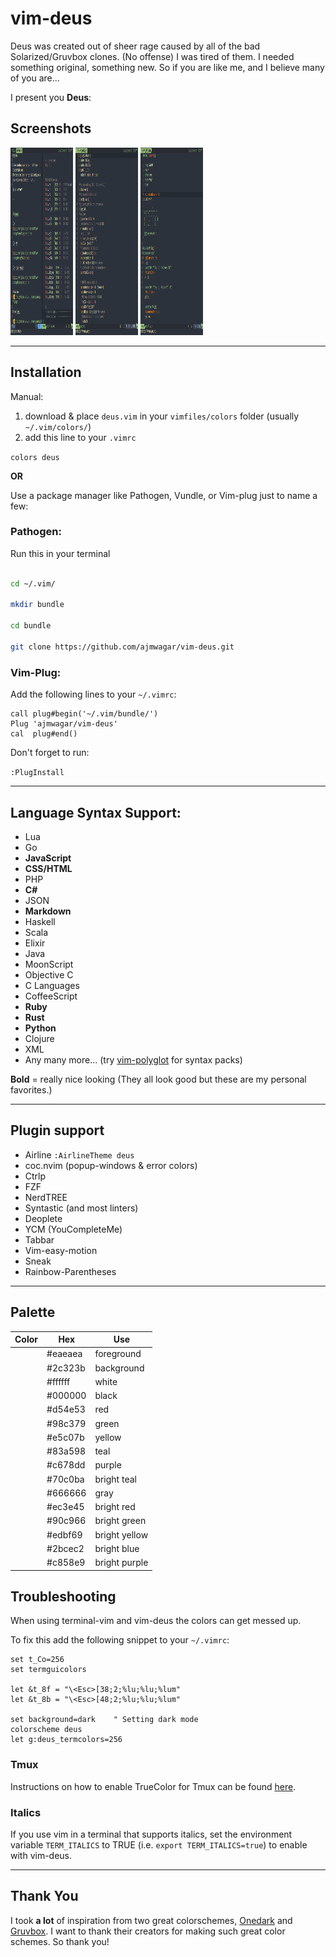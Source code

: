 # vim-deus

Deus was created out of sheer rage caused by all of the bad Solarized/Gruvbox clones. (No offense)
I was tired of them. I needed something original, something new. So if you are like me, and I believe many of you are...

I present you **Deus**:

## Screenshots

<img src="./screencaps/vim-deus.jpg" width="100" height="300"/>

<img src="./screencaps/node.jpg" width="100" height="300"/>

<img src="./screencaps/merino.jpg" width="100" height="300"/>

---

## Installation

Manual: 
1. download & place `deus.vim` in your `vimfiles/colors` folder (usually `~/.vim/colors/`)
2. add this line to your `.vimrc`

`colors deus`

**OR**

Use a package manager like Pathogen, Vundle, or Vim-plug just to name a few:

### Pathogen:

Run this in your terminal

```bash

cd ~/.vim/

mkdir bundle

cd bundle

git clone https://github.com/ajmwagar/vim-deus.git
```

### Vim-Plug:

Add the following lines to your `~/.vimrc`:

```vim
call plug#begin('~/.vim/bundle/')
Plug 'ajmwagar/vim-deus'
cal  plug#end()
```

Don't forget to run:

`:PlugInstall`


---

## Language Syntax Support:

- Lua
- Go
- **JavaScript** 
- **CSS/HTML**
- PHP
- **C#**
- JSON
- **Markdown**
- Haskell
- Scala
- Elixir
- Java
- MoonScript
- Objective C
- C Languages
- CoffeeScript
- **Ruby**
- **Rust**
- **Python**
- Clojure
- XML
- Any many more... (try [vim-polyglot](https://github.com/sheerun/vim-polyglot) for syntax packs)

**Bold** = really nice looking (They all look good but these are my personal favorites.)

---

## Plugin support

- Airline `:AirlineTheme deus`
- coc.nvim (popup-windows & error colors)
- Ctrlp
- FZF
- NerdTREE
- Syntastic (and most linters)
- Deoplete
- YCM (YouCompleteMe)
- Tabbar
- Vim-easy-motion
- Sneak
- Rainbow-Parentheses

---

## Palette

| Color                                                  | Hex     | Use           |
|--------------------------------------------------------|---------|---------------|
|<img src="https://www.colorhexa.com/eaeaea.png" width="10" height="10"/>| #eaeaea | foreground    |
|<img src="https://www.colorhexa.com/2c323b.png" width="10" height="10"/>| #2c323b | background    |
|<img src="https://www.colorhexa.com/ffffff.png" width="10" height="10"/>| #ffffff | white         |
|<img src="https://www.colorhexa.com/000000.png" width="10" height="10"/>| #000000 | black         |
|<img src="https://www.colorhexa.com/d54e53.png" width="10" height="10"/>| #d54e53 | red           |
|<img src="https://www.colorhexa.com/98c379.png" width="10" height="10"/>| #98c379 | green         |
|<img src="https://www.colorhexa.com/e5c07b.png" width="10" height="10"/>| #e5c07b | yellow        |
|<img src="https://www.colorhexa.com/83a598.png" width="10" height="10"/>| #83a598 | teal          |
|<img src="https://www.colorhexa.com/c678dd.png" width="10" height="10"/>| #c678dd | purple        |
|<img src="https://www.colorhexa.com/70c0ba.png" width="10" height="10"/>| #70c0ba | bright teal   |
|<img src="https://www.colorhexa.com/666666.png" width="10" height="10"/>| #666666 | gray          |
|<img src="https://www.colorhexa.com/ec3e45.png" width="10" height="10"/>| #ec3e45 | bright red    |
|<img src="https://www.colorhexa.com/90c966.png" width="10" height="10"/>| #90c966 | bright green  |
|<img src="https://www.colorhexa.com/edbf69.png" width="10" height="10"/>| #edbf69 | bright yellow |
|<img src="https://www.colorhexa.com/2bcec2.png" width="10" height="10"/>| #2bcec2 | bright blue   |
|<img src="https://www.colorhexa.com/c858e9.png" width="10" height="10"/>| #c858e9 | bright purple |


## Troubleshooting

When using terminal-vim and vim-deus the colors
can get messed up.

To fix this add the following snippet to your `~/.vimrc`:

```vim
set t_Co=256
set termguicolors

let &t_8f = "\<Esc>[38;2;%lu;%lu;%lum"
let &t_8b = "\<Esc>[48;2;%lu;%lu;%lum"

set background=dark    " Setting dark mode
colorscheme deus
let g:deus_termcolors=256
```

### Tmux

Instructions on how to enable TrueColor for Tmux can be found [here](https://gist.github.com/parmort/4d95555b3f9435fa953f0b7c67c86e8f).

### Italics

If you use vim in a terminal that supports italics, set the environment variable `TERM_ITALICS` to TRUE (i.e. `export TERM_ITALICS=true`) to enable with vim-deus.

---

## Thank You
I took **a lot** of inspiration from two great colorschemes, 
[Onedark](https://github.com/joshdick/onedark.vim) and
[Gruvbox](https://github.com/morhetz/gruvbox). I want to thank their creators for making such great
color schemes. So thank you!
